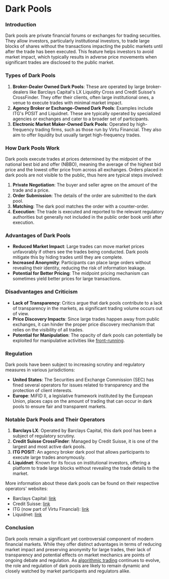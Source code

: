 # Dark Pools

### Introduction
Dark pools are private financial forums or exchanges for trading securities. They allow investors, particularly institutional investors, to trade large blocks of shares without the transactions impacting the public markets until after the trade has been executed. This feature helps investors to avoid market impact, which typically results in adverse price movements when significant trades are disclosed to the public market.

### Types of Dark Pools
1. **Broker-Dealer Owned Dark Pools**: These are operated by large broker-dealers like Barclays Capital's LX Liquidity Cross and Credit Suisse's CrossFinder. They offer their clients, often large institutional ones, a venue to execute trades with minimal market impact.
2. **Agency Broker or Exchange-Owned Dark Pools**: Examples include ITG's POSIT and Liquidnet. These are typically operated by specialized agencies or exchanges and cater to a broader set of participants.
3. **Electronic Market Maker-Owned Dark Pools**: Operated by high-frequency trading firms, such as those run by Virtu Financial. They also aim to offer liquidity but usually target high-frequency trades.

### How Dark Pools Work
Dark pools execute trades at prices determined by the midpoint of the national best bid and offer (NBBO), meaning the average of the highest bid price and the lowest offer price from across all exchanges. Orders placed in dark pools are not visible to the public, thus here are typical steps involved:
1. **Private Negotiation**: The buyer and seller agree on the amount of the trade and a price.
2. **Order Submission**: The details of the order are submitted to the dark pool.
3. **Matching**: The dark pool matches the order with a counter-order.
4. **Execution**: The trade is executed and reported to the relevant regulatory authorities but generally not included in the public order book until after execution.

### Advantages of Dark Pools
- **Reduced Market Impact**: Large trades can move market prices unfavorably if others see the trades being conducted. Dark pools mitigate this by hiding trades until they are complete.
- **Increased Anonymity**: Participants can place large orders without revealing their identity, reducing the risk of information leakage.
- **Potential for Better Pricing**: The midpoint pricing mechanism can sometimes yield better prices for large transactions.

### Disadvantages and Criticism
- **Lack of Transparency**: Critics argue that dark pools contribute to a lack of transparency in the markets, as significant trading volume occurs out of view.
- **Price Discovery Impacts**: Since large trades happen away from public exchanges, it can hinder the proper price discovery mechanism that relies on the visibility of all trades.
- **Potential for Manipulation**: The opacity of dark pools can potentially be exploited for manipulative activities like [front-running](../f/front-running.md).

### Regulation
Dark pools have been subject to increasing scrutiny and regulatory measures in various jurisdictions:
- **United States**: The Securities and Exchange Commission (SEC) has fined several operators for issues related to transparency and the protection of client interests.
- **Europe**: MiFID II, a legislative framework instituted by the European Union, places caps on the amount of trading that can occur in dark pools to ensure fair and transparent markets.

### Notable Dark Pools and Their Operators
1. **Barclays LX**: Operated by Barclays Capital, this dark pool has been a subject of regulatory scrutiny.
2. **Credit Suisse CrossFinder**: Managed by Credit Suisse, it is one of the largest and most active dark pools.
3. **ITG POSIT**: An agency broker dark pool that allows participants to execute large trades anonymously.
4. **Liquidnet**: Known for its focus on institutional investors, offering a platform to trade large blocks without revealing the trade details to the market.

More information about these dark pools can be found on their respective operators' websites:
- Barclays Capital: [link](https://www.investmentbank.barclays.com)
- Credit Suisse: [link](https://www.credit-suisse.com)
- ITG (now part of Virtu Financial): [link](https://www.virtu.com)
- Liquidnet: [link](https://www.liquidnet.com)

### Conclusion
Dark pools remain a significant yet controversial component of modern financial markets. While they offer distinct advantages in terms of reducing market impact and preserving anonymity for large trades, their lack of transparency and potential effects on market mechanics are points of ongoing debate and regulation. As [algorithmic trading](../a/algorithmic_trading.md) continues to evolve, the role and regulation of dark pools are likely to remain dynamic and closely watched by market participants and regulators alike.